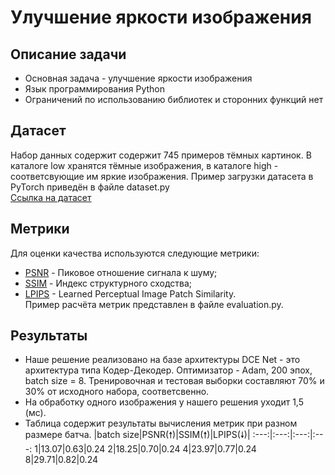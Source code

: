 # Улучшение яркости изображения
## Описание задачи
* Основная задача - улучшение яркости изображения
* Язык программирования Python
* Ограничений по использованию библиотек и сторонних функций нет

## Датасет
Набор данных содержит содержит 745 примеров тёмных картинок. В каталоге low хранятся тёмные изображения, в каталоге high - соответсвующие им яркие изображения. Пример загрузки датасета в PyTorch приведён в файле dataset.py       
[Ссылка на датасет](https://drive.google.com/file/d/1ThoPb1flnfXDpRIytgBd7_e9Kv_lPnbo/view) 

## Метрики
Для оценки качества используются следующие метрики:
* [PSNR](https://ru.wikipedia.org/wiki/Пиковое_отношение_сигнала_к_шуму) - Пиковое отношение сигнала к шуму;
* [SSIM](https://ru.wikipedia.org/wiki/SSIM) - Индекс структурного сходства;
* [LPIPS](https://github.com/richzhang/PerceptualSimilarity#c-about-the-metric) - Learned Perceptual Image Patch Similarity.  
Пример расчёта метрик представлен в файле evaluation.py.

## Результаты
* Наше решение реализовано на базе архитектуры DCE Net - это архитектура типа Кодер-Декодер. Оптимизатор - Adam, 200 эпох, batch size = 8. Тренировочная и тестовая выборки составляют 70% и 30% от исходного набора, соответсвенно.
* На обработку одного изображения у нашего решения уходит 1,5 (мс).
* Таблица содержит результаты вычисления метрик при разном размере батча.
|batch size|PSNR(🠕)|SSIM(🠕)|LPIPS(🠗)|
:---:|:---:|:---:|:---:
1|13.07|0.63|0.24
2|18.25|0.70|0.24
4|23.97|0.77|0.24
8|29.71|0.82|0.24
